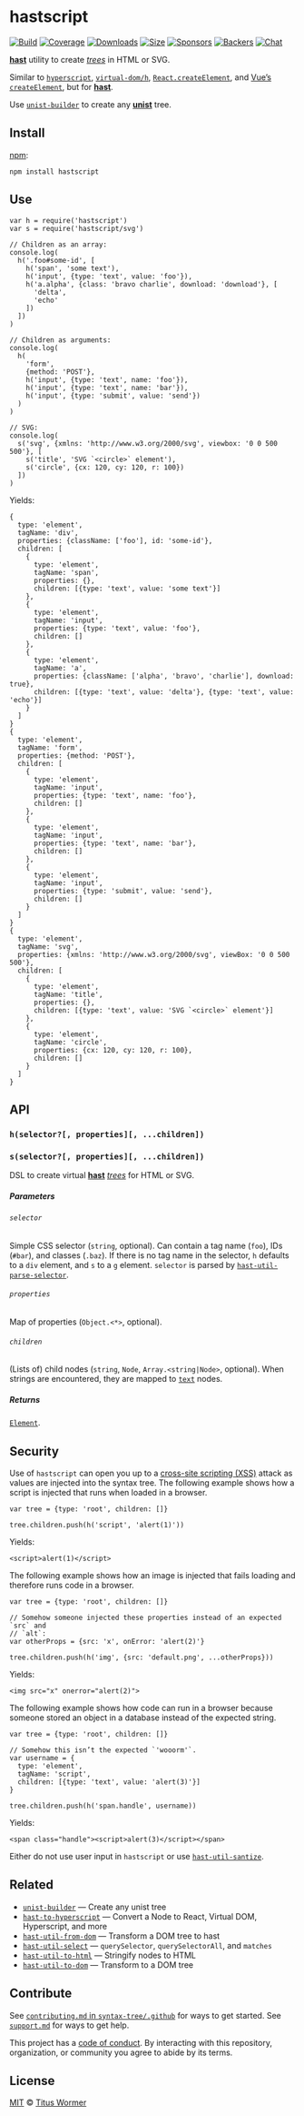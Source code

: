 hastscript
==========

[![Build](https://img.shields.io/travis/syntax-tree/hastscript.svg)](https://travis-ci.org/syntax-tree/hastscript) [![Coverage](https://img.shields.io/codecov/c/github/syntax-tree/hastscript.svg)](https://codecov.io/github/syntax-tree/hastscript) [![Downloads](https://img.shields.io/npm/dm/hastscript.svg)](https://www.npmjs.com/package/hastscript) [![Size](https://img.shields.io/bundlephobia/minzip/hastscript.svg)](https://bundlephobia.com/result?p=hastscript) [![Sponsors](https://opencollective.com/unified/sponsors/badge.svg)](https://opencollective.com/unified) [![Backers](https://opencollective.com/unified/backers/badge.svg)](https://opencollective.com/unified) [![Chat](https://img.shields.io/badge/chat-spectrum-7b16ff.svg)](https://spectrum.chat/unified/syntax-tree)

[**hast**](https://github.com/syntax-tree/hast) utility to create [*trees*](https://github.com/syntax-tree/unist#tree) in HTML or SVG.

Similar to [`hyperscript`](https://github.com/dominictarr/hyperscript), [`virtual-dom/h`](https://github.com/Matt-Esch/virtual-dom/tree/master/virtual-hyperscript), [`React.createElement`](https://reactjs.org/docs/glossary.html#react-elements), and [Vue’s `createElement`](https://vuejs.org/v2/guide/render-function.html#createElement-Arguments), but for [**hast**](https://github.com/syntax-tree/hast).

Use [`unist-builder`](https://github.com/syntax-tree/unist-builder) to create any [**unist**](https://github.com/syntax-tree/unist) tree.

Install
-------

[npm](https://docs.npmjs.com/cli/install):

    npm install hastscript

Use
---

    var h = require('hastscript')
    var s = require('hastscript/svg')

    // Children as an array:
    console.log(
      h('.foo#some-id', [
        h('span', 'some text'),
        h('input', {type: 'text', value: 'foo'}),
        h('a.alpha', {class: 'bravo charlie', download: 'download'}, [
          'delta',
          'echo'
        ])
      ])
    )

    // Children as arguments:
    console.log(
      h(
        'form',
        {method: 'POST'},
        h('input', {type: 'text', name: 'foo'}),
        h('input', {type: 'text', name: 'bar'}),
        h('input', {type: 'submit', value: 'send'})
      )
    )

    // SVG:
    console.log(
      s('svg', {xmlns: 'http://www.w3.org/2000/svg', viewbox: '0 0 500 500'}, [
        s('title', 'SVG `<circle>` element'),
        s('circle', {cx: 120, cy: 120, r: 100})
      ])
    )

Yields:

    {
      type: 'element',
      tagName: 'div',
      properties: {className: ['foo'], id: 'some-id'},
      children: [
        {
          type: 'element',
          tagName: 'span',
          properties: {},
          children: [{type: 'text', value: 'some text'}]
        },
        {
          type: 'element',
          tagName: 'input',
          properties: {type: 'text', value: 'foo'},
          children: []
        },
        {
          type: 'element',
          tagName: 'a',
          properties: {className: ['alpha', 'bravo', 'charlie'], download: true},
          children: [{type: 'text', value: 'delta'}, {type: 'text', value: 'echo'}]
        }
      ]
    }
    {
      type: 'element',
      tagName: 'form',
      properties: {method: 'POST'},
      children: [
        {
          type: 'element',
          tagName: 'input',
          properties: {type: 'text', name: 'foo'},
          children: []
        },
        {
          type: 'element',
          tagName: 'input',
          properties: {type: 'text', name: 'bar'},
          children: []
        },
        {
          type: 'element',
          tagName: 'input',
          properties: {type: 'submit', value: 'send'},
          children: []
        }
      ]
    }
    {
      type: 'element',
      tagName: 'svg',
      properties: {xmlns: 'http://www.w3.org/2000/svg', viewBox: '0 0 500 500'},
      children: [
        {
          type: 'element',
          tagName: 'title',
          properties: {},
          children: [{type: 'text', value: 'SVG `<circle>` element'}]
        },
        {
          type: 'element',
          tagName: 'circle',
          properties: {cx: 120, cy: 120, r: 100},
          children: []
        }
      ]
    }

API
---

### `h(selector?[, properties][, ...children])`

### `s(selector?[, properties][, ...children])`

DSL to create virtual [**hast**](https://github.com/syntax-tree/hast) [*trees*](https://github.com/syntax-tree/unist#tree) for HTML or SVG.

##### Parameters

###### `selector`

Simple CSS selector (`string`, optional). Can contain a tag name (`foo`), IDs (`#bar`), and classes (`.baz`). If there is no tag name in the selector, `h` defaults to a `div` element, and `s` to a `g` element. `selector` is parsed by [`hast-util-parse-selector`](https://github.com/syntax-tree/hast-util-parse-selector).

###### `properties`

Map of properties (`Object.<*>`, optional).

###### `children`

(Lists of) child nodes (`string`, `Node`, `Array.<string|Node>`, optional). When strings are encountered, they are mapped to [`text`](https://github.com/syntax-tree/hast#text) nodes.

##### Returns

[`Element`](https://github.com/syntax-tree/hast#element).

Security
--------

Use of `hastscript` can open you up to a [cross-site scripting (XSS)](https://en.wikipedia.org/wiki/Cross-site_scripting) attack as values are injected into the syntax tree. The following example shows how a script is injected that runs when loaded in a browser.

    var tree = {type: 'root', children: []}

    tree.children.push(h('script', 'alert(1)'))

Yields:

    <script>alert(1)</script>

The following example shows how an image is injected that fails loading and therefore runs code in a browser.

    var tree = {type: 'root', children: []}

    // Somehow someone injected these properties instead of an expected `src` and
    // `alt`:
    var otherProps = {src: 'x', onError: 'alert(2)'}

    tree.children.push(h('img', {src: 'default.png', ...otherProps}))

Yields:

    <img src="x" onerror="alert(2)">

The following example shows how code can run in a browser because someone stored an object in a database instead of the expected string.

    var tree = {type: 'root', children: []}

    // Somehow this isn’t the expected `'wooorm'`.
    var username = {
      type: 'element',
      tagName: 'script',
      children: [{type: 'text', value: 'alert(3)'}]
    }

    tree.children.push(h('span.handle', username))

Yields:

    <span class="handle"><script>alert(3)</script></span>

Either do not use user input in `hastscript` or use [`hast-util-santize`](https://github.com/syntax-tree/hast-util-sanitize).

Related
-------

-   [`unist-builder`](https://github.com/syntax-tree/unist-builder) — Create any unist tree
-   [`hast-to-hyperscript`](https://github.com/syntax-tree/hast-to-hyperscript) — Convert a Node to React, Virtual DOM, Hyperscript, and more
-   [`hast-util-from-dom`](https://github.com/syntax-tree/hast-util-from-dom) — Transform a DOM tree to hast
-   [`hast-util-select`](https://github.com/syntax-tree/hast-util-select) — `querySelector`, `querySelectorAll`, and `matches`
-   [`hast-util-to-html`](https://github.com/syntax-tree/hast-util-to-html) — Stringify nodes to HTML
-   [`hast-util-to-dom`](https://github.com/syntax-tree/hast-util-to-dom) — Transform to a DOM tree

Contribute
----------

See [`contributing.md` in `syntax-tree/.github`](https://github.com/syntax-tree/.github/blob/master/contributing.md) for ways to get started. See [`support.md`](https://github.com/syntax-tree/.github/blob/master/support.md) for ways to get help.

This project has a [code of conduct](https://github.com/syntax-tree/.github/blob/master/code-of-conduct.md). By interacting with this repository, organization, or community you agree to abide by its terms.

License
-------

[MIT](license) © [Titus Wormer](https://wooorm.com)
